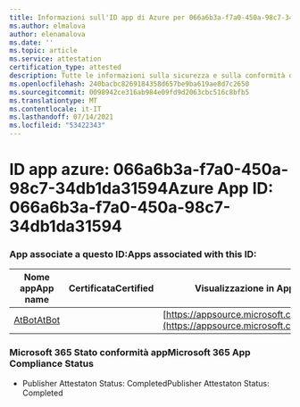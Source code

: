 ```yaml
---
title: Informazioni sull'ID app di Azure per 066a6b3a-f7a0-450a-98c7-34db1da31594
ms.author: elmalova
author: elenamalova
ms.date: ''
ms.topic: article
ms.service: attestation
certification_type: attested
description: Tutte le informazioni sulla sicurezza e sulla conformità disponibili per 066a6b3a-f7a0-450a-98c7-34db1da31594.
ms.openlocfilehash: 240bacbc8269184358d657be9ba619ae8d7c2650
ms.sourcegitcommit: 0098942ce316ab984e09fd9d2063cbc516c8bfb5
ms.translationtype: MT
ms.contentlocale: it-IT
ms.lasthandoff: 07/14/2021
ms.locfileid: "53422343"
---
```

# <a name="azure-app-id-066a6b3a-f7a0-450a-98c7-34db1da31594"></a><span data-ttu-id="c6bbe-103">ID app azure: 066a6b3a-f7a0-450a-98c7-34db1da31594</span><span class="sxs-lookup"><span data-stu-id="c6bbe-103">Azure App ID: 066a6b3a-f7a0-450a-98c7-34db1da31594</span></span>


### <a name="apps-associated-with-this-id"></a><span data-ttu-id="c6bbe-104">App associate a questo ID:</span><span class="sxs-lookup"><span data-stu-id="c6bbe-104">Apps associated with this ID:</span></span>
| <span data-ttu-id="c6bbe-105">**Nome app**</span><span class="sxs-lookup"><span data-stu-id="c6bbe-105">**App name**</span></span> | <span data-ttu-id="c6bbe-106">**Certificata**</span><span class="sxs-lookup"><span data-stu-id="c6bbe-106">**Certified**</span></span> | <span data-ttu-id="c6bbe-107">**Visualizzazione in AppSource**</span><span class="sxs-lookup"><span data-stu-id="c6bbe-107">**View in AppSource**</span></span> |
|-|-|-|
| [<span data-ttu-id="c6bbe-108">AtBot</span><span class="sxs-lookup"><span data-stu-id="c6bbe-108">AtBot</span></span>](https://docs.microsoft.com/en-us/microsoft-365-app-certification/forward/WA104381219) |  | [https://appsource.microsoft.com/product/office/WA104381219](https://appsource.microsoft.com/product/office/WA104381219) |

### <a name="microsoft-365-app-compliance-status"></a><span data-ttu-id="c6bbe-109">Microsoft 365 Stato conformità app</span><span class="sxs-lookup"><span data-stu-id="c6bbe-109">Microsoft 365 App Compliance Status</span></span>
- <span data-ttu-id="c6bbe-110">Publisher Attestaton Status: Completed</span><span class="sxs-lookup"><span data-stu-id="c6bbe-110">Publisher Attestaton Status: Completed</span></span>
